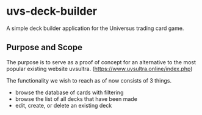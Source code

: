 # uvs-deck-builder
A simple deck builder application for the Universus trading card game. 

## Purpose and Scope
The purpose is to serve as a proof of concept for an alternative to the most 
popular existing website uvsultra. (https://www.uvsultra.online/index.php)

The functionality we wish to reach as of now consists of 3 things. 
- browse the database of cards with filtering
- browse the list of all decks that have been made
- edit, create, or delete an existing deck
